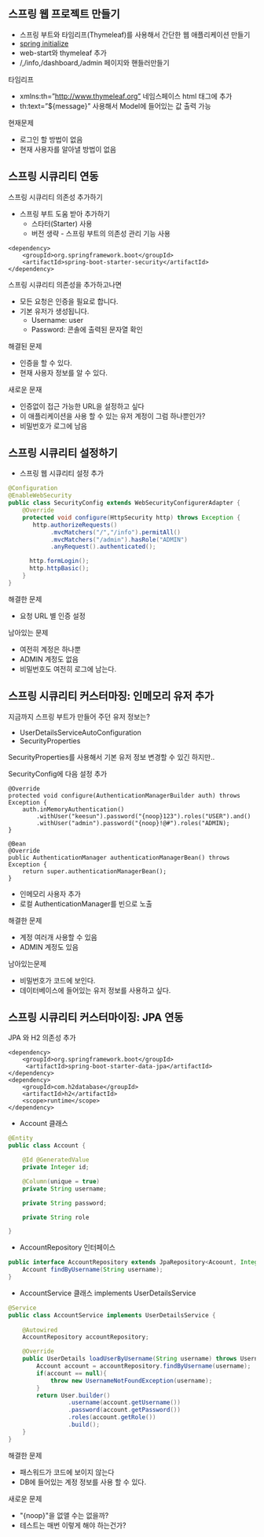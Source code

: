 ## 스프링 웹 프로젝트 만들기
- 스프링 부트와 타임리프(Thymeleaf)를 사용해서 간단한 웹 애플리케이션 만들기
- [spring initialize](https://start.spring.io/)
- web-start와 thymeleaf 추가
- /,/info,/dashboard,/admin 페이지와 핸들러만들기

타임리프
- xmlns:th=”​http://www.thymeleaf.org​” 네임스페이스 html 태그에 추가
- th:text=”${message}” 사용해서 Model에 들어있는 값 출력 가능

현재문제
- 로그인 할 방법이 없음
- 현재 사용자를 알아낼 방법이 없음

## 스프링 시큐리티 연동
스프링 시큐리티 의존성 추가하기
- 스프링 부트 도움 받아 추가하기
    - 스타터(Starter) 사용
    - 버전 생략 - 스프링 부트의 의존성 관리 기능 사용
    
~~~
<dependency> 
    <groupId>org.springframework.boot</groupId>
    <artifactId>spring-boot-starter-security</artifactId>
</dependency>
~~~

스프링 시큐리티 의존성을 추가하고나면
- 모든 요청은 인증을 필요로 합니다.
- 기본 유저가 생성됩니다.
    - Username: user
    - Password: 콘솔에 출력된 문자열 확인

해결된 문제
- 인증을 할 수 있다.
- 현재 사용자 정보를 알 수 있다.

새로운 문재
- 인증없이 접근 가능한 URL을 설정하고 싶다
- 이 애플리케이션을 사용 할 수 있는 유저 계정이 그럼 하나뿐인가?
- 비밀번호가 로그에 남음

## 스프링 시큐리티 설정하기
- 스프링 웹 시큐리티 설정 추가
~~~java
@Configuration
@EnableWebSecurity
public class SecurityConfig extends WebSecurityConfigurerAdapter {
    @Override
    protected void configure(HttpSecurity http) throws Exception {
       http.authorizeRequests()
            .mvcMatchers("/","/info").permitAll()
            .mvcMatchers("/admin").hasRole("ADMIN")
            .anyRequest().authenticated();

      http.formLogin();
      http.httpBasic();
    }
}
~~~
해결한 문제
- 요청 URL 별 인증 설정

남아있는 문제
- 여전히 계정은 하나뿐
- ADMIN 계정도 없음
- 비밀번호도 여전히 로그에 남는다.

## 스프링 시큐리티 커스터마징: 인메모리 유저 추가
지금까지 스프링 부트가 만들어 주던 유저 정보는?
- UserDetailsServiceAutoConfiguration
- SecurityProperties

SecurityProperties를 사용해서 기본 유저 정보 변경할 수 있긴 하지만..

SecurityConfig에 다음 설정 추가
~~~
@Override
protected void configure(AuthenticationManagerBuilder auth) throws Exception {
    auth.inMemoryAuthentication()
        .withUser("keesun").password("{noop}123").roles("USER").and()
        .withUser("admin").password("{noop}!@#").roles("ADMIN);
}

@Bean
@Override
public AuthenticationManager authenticationManagerBean() throws Exception {
    return super.authenticationManagerBean();
}
~~~
- 인메모리 사용자 추가
- 로컬 AuthenticationManager를 빈으로 노출

해결한 문제
- 계정 여러개 사용할 수 있음
- ADMIN 계정도 있음

남아있는문제
- 비밀번호가 코드에 보인다.
- 데이터베이스에 들어있는 유저 정보를 사용하고 싶다.

## 스프링 시큐리티 커스터마이징: JPA 연동
JPA 와 H2 의존성 추가
~~~
<dependency> 
    <groupId>org.springframework.boot</groupId>
     <artifactId>spring-boot-starter-data-jpa</artifactId>
</dependency> 
<dependency>
    <groupId>com.h2database</groupId> 
    <artifactId>h2</artifactId>
    <scope>runtime</scope>
</dependency>
~~~

- Account 클래스
~~~java
@Entity
public class Account {

    @Id @GeneratedValue
    private Integer id;

    @Column(unique = true)
    private String username;

    private String password;

    private String role

}
~~~

- AccountRepository 인터페이스
~~~java
public interface AccountRepository extends JpaRepository<Acoount, Integer>{
    Account findByUsername(String username);
}
~~~

- AccountService 클래스 implements UserDetailsService
~~~java
@Service
public class AccountService implements UserDetailsService {
    
    @Autowired
    AccountRepository accountRepository;

    @Override
    public UserDetails loadUserByUsername(String username) throws UsernameNotFoundException {
        Account account = accountRepository.findByUsername(username);
        if(account == null){
            throw new UsernameNotFoundException(username);
        }
        return User.builder()
                 .username(account.getUsername())
                 .password(account.getPassword())
                 .roles(account.getRole())
                 .build();
    }
}
~~~
해결한 문제
- 패스워드가 코드에 보이지 않는다
- DB에 들어있는 계정 정보를 사용 할 수 있다.

새로운 문제
- "{noop}"을 없앨 수는 없을까?
- 테스트는 매번 이렇게 해야 하는건가?